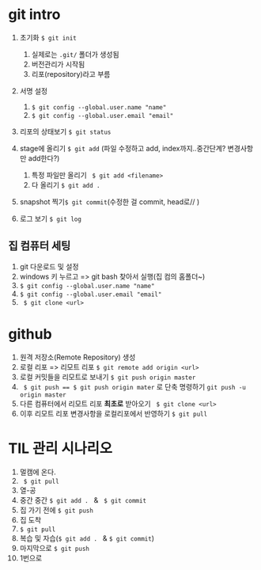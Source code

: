# git intro

1. 초기화 `$ git init`
   1. 실제로는 `.git/` 폴더가 생성됨
   2. 버전관리가 시작됨
   3. 리포(repository)라고 부름
2. 서명 설정
   1. `$ git config --global.user.name "name"`
   2. `$ git config --global.user.email "email"`

3. 리포의 상태보기 `$ git status`

4. stage에 올리기 `$ git add` (파일 수정하고 add, index까지..중간단계? 변경사항만 add한다?)

   1. 특정 파일만 올리기 ` $ git add <filename>`
   2. 다 올리기 `$ git add .`

5. snapshot 찍기`$ git commit`(수정한 걸 commit, head로// )

6. 로그 보기 `$ git log`

   

## 집 컴퓨터 세팅

1. git 다운로드 및 설정
2. windows 키 누르고 => git bash 찾아서 실행(집 컴의 홈폴더~)
3. `$ git config --global.user.name "name"`
4. `$ git config --global.user.email "email"`
5. ` $ git clone <url>`



# github

1. 원격 저장소(Remote Repository) 생성
2. 로컬 리포 => 리모트 리포 `$ git remote add origin <url>`
3. 로컬 커밋들을 리모트로 보내기 `$ git push origin master`
4. ` $ git push == $ git push origin mater` 로 단축 명령하기 `git push -u origin master`
5. 다른 컴퓨터에서 리모트 리포 **최초로** 받아오기 ` $ git clone <url>`
6. 이후 리모트 리포 변경사항을 로컬리포에서 반영하기 ` $ git pull `



# TIL 관리 시나리오

1. 멀캠에 온다.
2. ` $ git pull`
3. 열-공
4. 중간 중간 `$ git add . ` & ` $ git commit`
5. 집 가기 전에 `$ git push`
6. 집 도착
7. `$ git pull`
8. 복습 및 자습(`$ git add . ` & `$ git commit`)
9. 마지막으로 `$ git push`
10. 1번으로